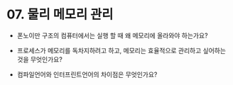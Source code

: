 # 07. 물리 메모리 관리

- 폰노이만  구조의 컴퓨터에서는 실행 할 때 왜 메모리에 올라와야 하는가요?

- 프로세스가 메모리를 독차지하려고 하고, 메모리는 효율적으로 관리하고 싶어하는 것을 무엇인가요?

- 컴파일언어와 인터프린트언어의 차이점은 무엇인가요?

